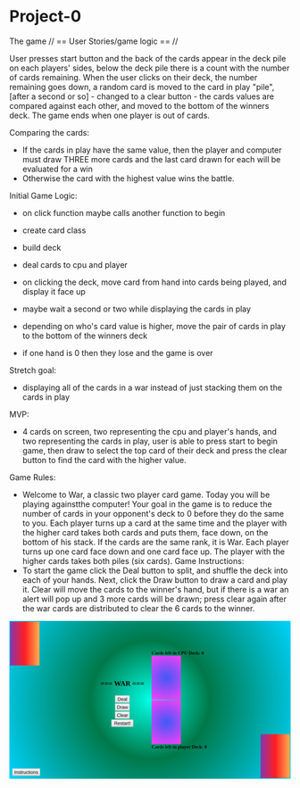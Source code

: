 # Project-0
The game
// == User Stories/game logic == //

User presses start button and the back of the cards appear in the deck pile on each players' sides, below the deck pile there is a count with the number of cards remaining. When the user clicks on their deck, the number remaining goes down, a random card is moved to the card in play "pile", [after a second or so] - changed to a clear button - the cards values are compared against each other, and moved to the bottom of the winners deck. The game ends when one player is out of cards.

Comparing the cards: 
- If the cards in play have the same value, then the player and computer must draw THREE more cards and the last card drawn for each will be evaluated for a win
- Otherwise the card with the highest value wins the battle.

Initial Game Logic: 
- on click function maybe calls another function to begin
- create card class
- build deck
- deal cards to cpu and player

- on clicking the deck, move card from hand into cards being played, and display it face up
- maybe wait a second or two while displaying the cards in play
- depending on who's card value is higher, move the pair of cards in play to the bottom of the winners deck

- if one hand is 0 then they lose and the game is over

Stretch goal:
- displaying all of the cards in a war instead of just stacking them on the cards in play

MVP: 
- 4 cards on screen, two representing the cpu and player's hands, and two representing the cards in play, user is able to press start to begin game, then draw to select the top card of their deck and press the clear button to find the card with the higher value.

Game Rules: 
- Welcome to War, a classic two player card game. Today you will be playing againstthe computer! Your goal in the game is to reduce the number of cards in your opponent's deck to 0 before they do the same to you. Each player turns up a card at the same time and the player with the higher card takes both cards and puts them, face down, on the bottom of his stack. If the cards are the same rank, it is War. Each player turns up one card face down and one card face up. The player with the higher cards takes both piles (six cards).
Game Instructions:
- To start the game click the Deal button to split, and shuffle the deck into each of your hands. Next, click the Draw button to draw a card and play it. Clear will move the cards to the winner's hand, but if there is a war an alert will pop up and 3 more cards will be drawn; press clear again after the war cards are distributed to clear the 6 cards to the winner.

<img src="pictures/Start-screen.png">